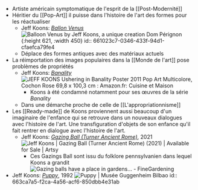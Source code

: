 - Artiste américain symptomatique de l'esprit de la [[Post-Modernité]]
- Héritier du [[Pop-Art]] il puisse dans l'histoire de l'art des formes pour les réactualiser
	- Jeff Koons: [*Ballon Venus*](https://jeffkoons.com/artwork/antiquity/balloon-venus) ![Balloon Venus by Jeff Koons, a unique creation Dom Pérignon](https://www.themilliardaire.com/en//wp-content/uploads/2013/10/koons-venus.jpg){:height 621, :width 450}
	  id:: 661023c7-0346-433f-94d1-cfaefca79fe4
	- Déplace des formes antiques avec des matériaux actuels
- La réimportation des images populaires dans la [[Monde de l'art]] pose problèmes de propriétés
	- Jeff Koons: [*Banality*](https://jeffkoons.com/artwork/banality) ![JEFF KOONS Ushering in Banality Poster 2011 Pop Art Multicolore, Cochon  Rose 69,8 x 100,3 cm : Amazon.fr: Cuisine et Maison](https://m.media-amazon.com/images/I/81Ft7s5UTfS.jpg)
		- Koons à été condamné notamment pour ses œuvres de la série *Banality*
	- Dans une démarche proche de celle de [[L'appropriationnisme]]
- Les [[Ready-made]] de Koons proviennent aussi beaucoup d'un imaginaire de l'enfance qui se retrouve dans un nouveaux dialogues avec l'histoire de l'art. Une transfiguration d'objets de son enfance qu'il fait rentrer en dialogue avec l'histoire de l'art.
	- Jeff Koons: [*Gazing Ball (Turner Ancient Rome)*](https://www.artsy.net/artwork/jeff-koons-gazing-ball-turner-ancient-rome), 2021 ![Jeff Koons | Gazing Ball (Turner Ancient Rome) (2021) | Available for Sale  | Artsy](https://d7hftxdivxxvm.cloudfront.net/?height=627&quality=85&resize_to=fit&src=https%3A%2F%2Fd32dm0rphc51dk.cloudfront.net%2FlmFPEfgVLAfD7p5KpgiryA%2Fnormalized.jpg&width=800)
		- Ces Gazings Ball sont issu du folklore pennsylvanien dans lequel Koons a grandit  ![Gazing balls have a place in gardens... - FineGardening](https://images.finegardening.com/app/uploads/2018/01/23213957/gazing1-700x467.jpg)
- Jeff Koons: [*Puppy*](https://www.guggenheim-bilbao.eus/fr/la-collection/oeuvres/puppy), 1992 ![Puppy | Musée Guggenheim Bilbao](https://cms.guggenheim-bilbao.eus/uploads/2012/05/004.Puppy_Julio-2012-1-scaled.jpg)
  id:: 663ca7a5-f2ca-4a56-acf6-850dbb4e31ab